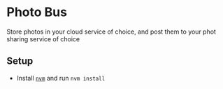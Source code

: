 # Photo Bus

Store photos in your cloud service of choice, and post them to your phot sharing service of choice

## Setup

- Install [`nvm`](https://github.com/nvm-sh/nvm) and run `nvm install`
